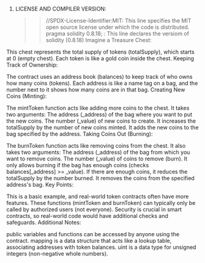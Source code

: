 1. LICENSE AND COMPILER VERSION:
   >> //SPDX-License-Identifier:MIT: This line specifies the MIT open source license under which the code is distributed.
   >> pragma solidity 0.8.18; : This line declares the versiom of solidity (0.8.18)
   Imagine a Treasure Chest:

This chest represents the total supply of tokens (totalSupply), which starts at 0 (empty chest).
Each token is like a gold coin inside the chest.
Keeping Track of Ownership:

The contract uses an address book (balances) to keep track of who owns how many coins (tokens).
Each address is like a name tag on a bag, and the number next to it shows how many coins are in that bag.
Creating New Coins (Minting):

The mintToken function acts like adding more coins to the chest.
It takes two arguments:
The address (_address) of the bag where you want to put the new coins.
The number (_value) of new coins to create.
It increases the totalSupply by the number of new coins minted.
It adds the new coins to the bag specified by the address.
Taking Coins Out (Burning):

The burnToken function acts like removing coins from the chest.
It also takes two arguments:
The address (_address) of the bag from which you want to remove coins.
The number (_value) of coins to remove (burn).
It only allows burning if the bag has enough coins (checks balances[_address] >= _value).
If there are enough coins, it reduces the totalSupply by the number burned.
It removes the coins from the specified address's bag.
Key Points:

This is a basic example, and real-world token contracts often have more features.
These functions (mintToken and burnToken) can typically only be called by authorized users (not everyone).
Security is crucial in smart contracts, so real-world code would have additional checks and safeguards.
Additional Notes:

public variables and functions can be accessed by anyone using the contract.
mapping is a data structure that acts like a lookup table, associating addresses with token balances.
uint is a data type for unsigned integers (non-negative whole numbers).
